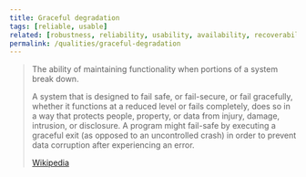 ```yaml
---
title: Graceful degradation
tags: [reliable, usable]
related: [robustness, reliability, usability, availability, recoverability, faultlessness, fault-tolerance]
permalink: /qualities/graceful-degradation
---
```


>The ability of maintaining functionality when portions of a system break down.
>
>A system that is designed to fail safe, or fail-secure, or fail gracefully, whether it functions at a reduced level or fails completely, does so in a way that protects people, property, or data from injury, damage, intrusion, or disclosure. 
>A program might fail-safe by executing a graceful exit (as opposed to an uncontrolled crash) in order to prevent data corruption after experiencing an error.
>
>[Wikipedia](https://en.wikipedia.org/wiki/Fault_tolerance)

